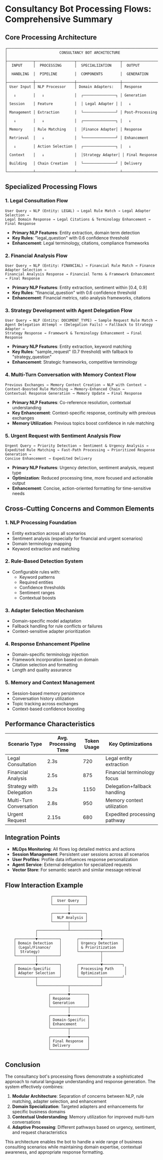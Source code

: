 # Consultancy Bot Processing Flows: Comprehensive Summary

## Core Processing Architecture

```
┌─────────────────────────────────────────────────────────────────────────┐
│                        CONSULTANCY BOT ARCHITECTURE                      │
├────────────┬──────────────────┬────────────────────┬───────────────────┤
│  INPUT     │  PROCESSING      │  SPECIALIZATION    │  OUTPUT           │
│  HANDLING  │  PIPELINE        │  COMPONENTS        │  GENERATION       │
├────────────┼──────────────────┼────────────────────┼───────────────────┤
│ User Input │ NLP Processor    │ Domain Adapters:   │ Response          │
│   ↓        │   ↓              │  ┌───────────────┐ │ Generation        │
│ Session    │ Feature          │  │ Legal Adapter │ │   ↓               │
│ Management │ Extraction       │  └───────────────┘ │ Post-Processing   │
│   ↓        │   ↓              │  ┌───────────────┐ │   ↓               │
│ Memory     │ Rule Matching    │  │Finance Adapter│ │ Response          │
│ Retrieval  │   ↓              │  └───────────────┘ │ Enhancement       │
│   ↓        │ Action Selection │  ┌───────────────┐ │   ↓               │
│ Context    │   ↓              │  │Strategy Adapter│ │ Final Response   │
│ Building   │ Chain Creation   │  └───────────────┘ │ Delivery          │
└────────────┴──────────────────┴────────────────────┴───────────────────┘
```

## Specialized Processing Flows

### 1. Legal Consultation Flow
```
User Query → NLP (Entity: LEGAL) → Legal Rule Match → Legal Adapter Selection → 
Legal Domain Response → Legal Citations & Terminology Enhancement → Final Response
```
- **Primary NLP Features**: Entity extraction, domain term detection
- **Key Rules**: "legal_question" with 0.6 confidence threshold
- **Enhancement**: Legal terminology, citations, compliance frameworks

### 2. Financial Analysis Flow
```
User Query → NLP (Entity: FINANCIAL) → Financial Rule Match → Finance Adapter Selection → 
Financial Analysis Response → Financial Terms & Framework Enhancement → Final Response
```
- **Primary NLP Features**: Entity extraction, sentiment within [0.4, 0.9]
- **Key Rules**: "financial_question" with 0.6 confidence threshold
- **Enhancement**: Financial metrics, ratio analysis frameworks, citations

### 3. Strategy Development with Agent Delegation Flow
```
User Query → NLP (Entity: DOCUMENT_TYPE) → Sample Request Rule Match → 
Agent Delegation Attempt → (Delegation Fails) → Fallback to Strategy Adapter → 
Strategy Response → Framework & Terminology Enhancement → Final Response
```
- **Primary NLP Features**: Entity extraction, keyword matching
- **Key Rules**: "sample_request" (0.7 threshold) with fallback to "strategy_question"
- **Enhancement**: Strategic frameworks, competitive terminology

### 4. Multi-Turn Conversation with Memory Context Flow
```
Previous Exchanges → Memory Context Creation → NLP with Context → 
Context-Boosted Rule Matching → Memory-Enhanced Chain → 
Contextual Response Generation → Memory Update → Final Response
```
- **Primary NLP Features**: Co-reference resolution, contextual understanding
- **Key Enhancement**: Context-specific response, continuity with previous exchanges
- **Memory Utilization**: Previous topics boost confidence in rule matching

### 5. Urgent Request with Sentiment Analysis Flow
```
Urgent Query → Priority Detection → Sentiment & Urgency Analysis → 
Expedited Rule Matching → Fast-Path Processing → Prioritized Response Generation → 
Concise Enhancement → Expedited Delivery
```
- **Primary NLP Features**: Urgency detection, sentiment analysis, request type
- **Optimization**: Reduced processing time, more focused and actionable output
- **Enhancement**: Concise, action-oriented formatting for time-sensitive needs

## Cross-Cutting Concerns and Common Elements

### 1. NLP Processing Foundation
- Entity extraction across all scenarios
- Sentiment analysis (especially for financial and urgent scenarios)
- Domain terminology mapping
- Keyword extraction and matching

### 2. Rule-Based Detection System
- Configurable rules with:
  - Keyword patterns
  - Required entities
  - Confidence thresholds
  - Sentiment ranges
  - Contextual boosts

### 3. Adapter Selection Mechanism
- Domain-specific model adaptation
- Fallback handling for rule conflicts or failures
- Context-sensitive adapter prioritization

### 4. Response Enhancement Pipeline
- Domain-specific terminology injection
- Framework incorporation based on domain
- Citation selection and formatting
- Length and quality assurance

### 5. Memory and Context Management
- Session-based memory persistence
- Conversation history utilization
- Topic tracking across exchanges
- Context-based confidence boosting

## Performance Characteristics

| Scenario Type                | Avg. Processing Time | Token Usage | Key Optimizations                      |
|------------------------------|----------------------|-------------|-----------------------------------------|
| Legal Consultation           | 2.3s                 | 720         | Legal entity extraction                 |
| Financial Analysis           | 2.5s                 | 875         | Financial terminology focus             |
| Strategy with Delegation     | 3.2s                 | 1150        | Delegation+fallback handling            |
| Multi-Turn Conversation      | 2.8s                 | 950         | Memory context utilization              |
| Urgent Request               | 2.15s                | 680         | Expedited processing pathway            |

## Integration Points

- **MLOps Monitoring**: All flows log detailed metrics and actions
- **Session Management**: Persistent user sessions across all scenarios
- **User Profiles**: Profile data influences response personalization
- **Agent Service**: External delegation for specialized requests
- **Vector Store**: For semantic search and similar message retrieval

## Flow Interaction Example

```
                     ┌───────────────┐
                     │  User Query   │
                     └───────┬───────┘
                             │
                     ┌───────▼───────┐
                     │  NLP Analysis │
                     └───────┬───────┘
                             │
              ┌──────────────┴──────────────┐
              │                             │
    ┌─────────▼──────────┐       ┌──────────▼─────────┐
    │ Domain Detection   │       │ Urgency Detection  │
    │ (Legal/Finance/    │       │ & Prioritization   │
    │  Strategy)         │       └──────────┬─────────┘
    └─────────┬──────────┘                  │
              │                             │
    ┌─────────▼──────────┐       ┌──────────▼─────────┐
    │ Domain-Specific    │       │ Processing Path     │
    │ Adapter Selection  │       │ Optimization        │
    └─────────┬──────────┘       └──────────┬─────────┘
              │                             │
              └──────────────┬──────────────┘
                             │
                    ┌────────▼────────┐
                    │ Response        │
                    │ Generation      │
                    └────────┬────────┘
                             │
                    ┌────────▼────────┐
                    │ Domain-Specific │
                    │ Enhancement     │
                    └────────┬────────┘
                             │
                    ┌────────▼────────┐
                    │ Final Response  │
                    │ Delivery        │
                    └─────────────────┘
```

## Conclusion

The consultancy bot's processing flows demonstrate a sophisticated approach to natural language understanding and response generation. The system effectively combines:

1. **Modular Architecture**: Separation of concerns between NLP, rule matching, adapter selection, and enhancement
2. **Domain Specialization**: Targeted adapters and enhancements for specific business domains
3. **Contextual Understanding**: Memory utilization for improved multi-turn conversations
4. **Adaptive Processing**: Different pathways based on urgency, sentiment, and request characteristics

This architecture enables the bot to handle a wide range of business consulting scenarios while maintaining domain expertise, contextual awareness, and appropriate response formatting. 